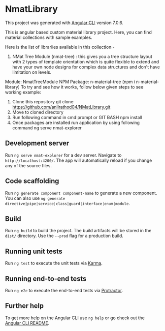 # NmatLibrary

This project was generated with [Angular CLI](https://github.com/angular/angular-cli) version 7.0.6.

This is angular based custom material library project. Here, you can find material collections with sample examples. 

Here is the list of librariies available in this collection -
1. NMat Tree Module (nmat-tree) : this gives you a tree structure layout with 2 types of template orientation which is quite flexible to extend and have your own node designs for complex data structures and don't have limitation on levels. 

Module: NmatTreeModule
NPM Package: n-material-tree (npm i n-material-library)
To try and see how it works, follow below given steps to see working example:
1. Clone this repository
git clone https://github.com/anilrathod04/NMatLibrary.git
2. Move to cloned directory
3. Run following command in cmd prompt or GIT BASH
npm install
4. Once packages are installed run application by using following command
ng serve nmat-explorer

## Development server

Run `ng serve nmat-explorer` for a dev server. Navigate to `http://localhost:4200/`. The app will automatically reload if you change any of the source files.

## Code scaffolding

Run `ng generate component component-name` to generate a new component. You can also use `ng generate directive|pipe|service|class|guard|interface|enum|module`.

## Build

Run `ng build` to build the project. The build artifacts will be stored in the `dist/` directory. Use the `--prod` flag for a production build.

## Running unit tests

Run `ng test` to execute the unit tests via [Karma](https://karma-runner.github.io).

## Running end-to-end tests

Run `ng e2e` to execute the end-to-end tests via [Protractor](http://www.protractortest.org/).

## Further help

To get more help on the Angular CLI use `ng help` or go check out the [Angular CLI README](https://github.com/angular/angular-cli/blob/master/README.md).
